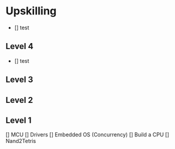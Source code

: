 # Upskilling

- [] test


## Level 4
- [] test

## Level 3
## Level 2
## Level 1
[] MCU
[] Drivers
[] Embedded OS (Concurrency)
[] Build a CPU
[] Nand2Tetris